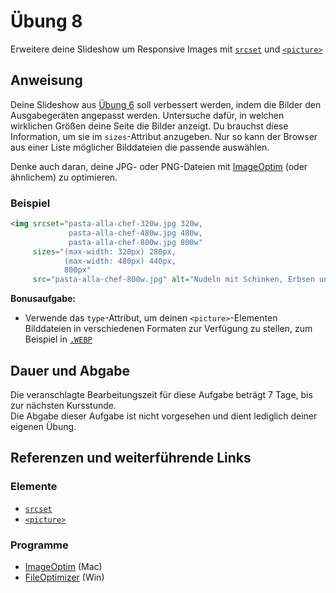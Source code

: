 # Übung 8

Erweitere deine Slideshow um Responsive Images mit [`srcset`](https://developer.mozilla.org/en-US/docs/Web/API/HTMLImageElement/srcset) und [`<picture>`](https://developer.mozilla.org/de/docs/Web/HTML/Element/picture)


## Anweisung

Deine Slideshow aus [Übung 6](uebung_06.md) soll verbessert werden, indem die Bilder den Ausgabegeräten angepasst werden. Untersuche dafür, in welchen wirklichen Größen deine Seite die Bilder anzeigt. Du brauchst diese Information, um sie im `sizes`-Attribut anzugeben. Nur so kann der Browser aus einer Liste möglicher Bilddateien die passende auswählen.

Denke auch daran, deine JPG- oder PNG-Dateien mit [ImageOptim](https://imageoptim.com/versions) (oder ähnlichem) zu optimieren.

### Beispiel

```html
<img srcset="pasta-alla-chef-320w.jpg 320w,
             pasta-alla-chef-480w.jpg 480w,
             pasta-alla-chef-800w.jpg 800w"
     sizes="(max-width: 320px) 280px,
            (max-width: 480px) 440px,
            800px"
     src="pasta-alla-chef-800w.jpg" alt="Nudeln mit Schinken, Erbsen und Sahne" />
```

**Bonusaufgabe:**

- Verwende das `type`-Attribut, um deinen `<picture>`-Elementen Bilddateien in verschiedenen Formaten zur Verfügung zu stellen, zum Beispiel in [`.WEBP`](https://de.wikipedia.org/wiki/WebP)

## Dauer und Abgabe

Die veranschlagte Bearbeitungszeit für diese Aufgabe beträgt 7 Tage, bis zur nächsten Kursstunde.  
Die Abgabe dieser Aufgabe ist nicht vorgesehen und dient lediglich deiner eigenen Übung.

## Referenzen und weiterführende Links

### Elemente

- [`srcset`](https://developer.mozilla.org/en-US/docs/Web/API/HTMLImageElement/srcset)
- [`<picture>`](https://developer.mozilla.org/de/docs/Web/HTML/Element/picture)

### Programme

- [ImageOptim](https://imageoptim.com/versions) (Mac)
- [FileOptimizer](https://sourceforge.net/projects/nikkhokkho/) (Win)